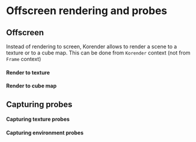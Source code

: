 # Offscreen rendering and probes

## Offscreen

Instead of rendering to screen, Korender allows to render a scene to a texture or to a cube map.
This can be done from `Korender` context (not from `Frame` context)

#### Render to texture

#### Render to cube map

## Capturing probes

#### Capturing texture probes

#### Capturing environment probes

